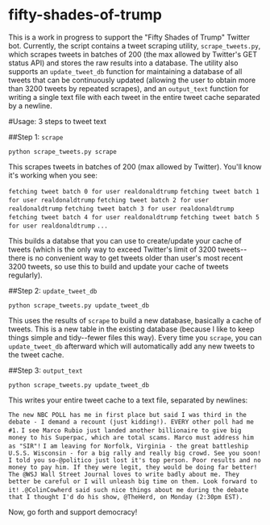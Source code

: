 # fifty-shades-of-trump

This is a work in progress to support the "Fifty Shades of Trump" Twitter bot. Currently, the script contains a tweet scraping utility, `scrape_tweets.py`, which scrapes tweets in batches of 200 (the max allowed by Twitter's GET status API) and stores the raw results into a database. The utility also supports an `update_tweet_db` function for maintaining a database of all tweets that can be continuously updated (allowing the user to obtain more than 3200 tweets by repeated scrapes), and an `output_text` function for writing a single text file with each tweet in the entire tweet cache separated by a newline.

#Usage: 3 steps to tweet text

##Step 1: `scrape`

`python scrape_tweets.py scrape`

This scrapes tweets in batches of 200 (max allowed by Twitter). You'll know it's working when you see:

`fetching tweet batch 0 for user realdonaldtrump`
`fetching tweet batch 1 for user realdonaldtrump`
`fetching tweet batch 2 for user realdonaldtrump`
`fetching tweet batch 3 for user realdonaldtrump`
`fetching tweet batch 4 for user realdonaldtrump`
`fetching tweet batch 5 for user realdonaldtrump`
`...`

This builds a databse that you can use to create/update your cache of tweets (which is the only way to exceed Twitter's limit of 3200 tweets--there is no convenient way to get tweets older than user's most recent 3200 tweets, so use this to build and update your cache of tweets regularly).

##Step 2: `update_tweet_db`

`python scrape_tweets.py update_tweet_db`

This uses the results of `scrape` to build a new database, basically a cache of tweets. This is a new table in the existing database (because I like to keep things simple and tidy--fewer files this way). Every time you `scrape`, you can `update_tweet_db` afterward which will automatically add any new tweets to the tweet cache. 

##Step 3: `output_text`

`python scrape_tweets.py update_tweet_db`

This writes your entire tweet cache to a text file, separated by newlines:

`The new NBC POLL has me in first place but said I was third in the debate - I demand a recount (just kidding!). EVERY other poll had me #1.`
`I see Marco Rubio just landed another billionaire to give big money to his Superpac, which are total scams. Marco must address him as "SIR"!`
`I am leaving for Norfolk, Virginia - the great battleship U.S.S. Wisconsin - for a big rally and really big crowd. See you soon!`
`I told you so-@politico just lost it's top person. Poor results and no money to pay him. If they were legit, they would be doing far better!`
`The @WSJ Wall Street Journal loves to write badly about me. They better be careful or I will unleash big time on them. Look forward to it!`
`.@ColinCowherd said such nice things about me during the debate that I thought I'd do his show, @TheHerd, on Monday (2:30pm EST).`

Now, go forth and support democracy!
